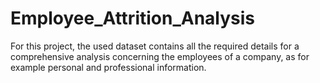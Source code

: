 # Employee_Attrition_Analysis
For this project, the used dataset contains all the required details for a comprehensive analysis concerning the employees of a company, as for example personal and professional information.
